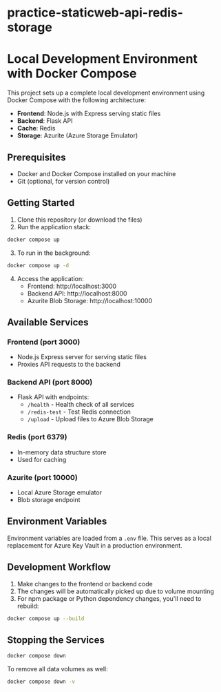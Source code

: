 # practice-staticweb-api-redis-storage

# Local Development Environment with Docker Compose

This project sets up a complete local development environment using Docker Compose with the following architecture:

- **Frontend**: Node.js with Express serving static files
- **Backend**: Flask API
- **Cache**: Redis
- **Storage**: Azurite (Azure Storage Emulator)

## Prerequisites

- Docker and Docker Compose installed on your machine
- Git (optional, for version control)

## Getting Started

1. Clone this repository (or download the files)
2. Run the application stack:

```bash
docker compose up
```

3. To run in the background:

```bash
docker compose up -d
```

4. Access the application:
   - Frontend: http://localhost:3000
   - Backend API: http://localhost:8000
   - Azurite Blob Storage: http://localhost:10000

## Available Services

### Frontend (port 3000)
- Node.js Express server for serving static files
- Proxies API requests to the backend

### Backend API (port 8000)
- Flask API with endpoints:
  - `/health` - Health check of all services
  - `/redis-test` - Test Redis connection
  - `/upload` - Upload files to Azure Blob Storage

### Redis (port 6379)
- In-memory data structure store
- Used for caching

### Azurite (port 10000)
- Local Azure Storage emulator
- Blob storage endpoint

## Environment Variables

Environment variables are loaded from a `.env` file. This serves as a local replacement for Azure Key Vault in a production environment.

## Development Workflow

1. Make changes to the frontend or backend code
2. The changes will be automatically picked up due to volume mounting
3. For npm package or Python dependency changes, you'll need to rebuild:

```bash
docker compose up --build
```

## Stopping the Services

```bash
docker compose down
```

To remove all data volumes as well:

```bash
docker compose down -v
```

